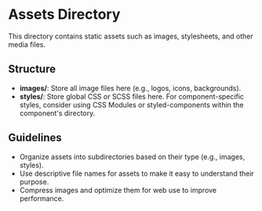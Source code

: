 # Assets Directory

This directory contains static assets such as images, stylesheets, and other media files.

## Structure

- **images/**: Store all image files here (e.g., logos, icons, backgrounds).
- **styles/**: Store global CSS or SCSS files here. For component-specific styles, consider using CSS Modules or styled-components within the component's directory.

## Guidelines

- Organize assets into subdirectories based on their type (e.g., images, styles).
- Use descriptive file names for assets to make it easy to understand their purpose.
- Compress images and optimize them for web use to improve performance.